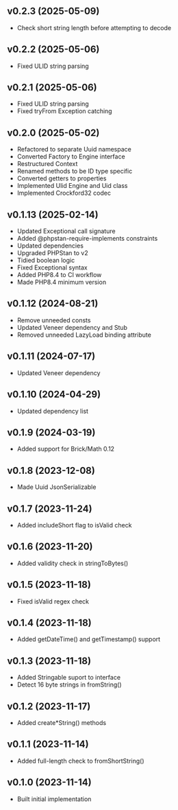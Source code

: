 ## v0.2.3 (2025-05-09)
* Check short string length before attempting to decode

## v0.2.2 (2025-05-06)
* Fixed ULID string parsing

## v0.2.1 (2025-05-06)
* Fixed ULID string parsing
* Fixed tryFrom Exception catching

## v0.2.0 (2025-05-02)
* Refactored to separate Uuid namespace
* Converted Factory to Engine interface
* Restructured Context
* Renamed methods to be ID type specific
* Converted getters to properties
* Implemented Ulid Engine and Uid class
* Implemented Crockford32 codec

## v0.1.13 (2025-02-14)
* Updated Exceptional call signature
* Added @phpstan-require-implements constraints
* Updated dependencies
* Upgraded PHPStan to v2
* Tidied boolean logic
* Fixed Exceptional syntax
* Added PHP8.4 to CI workflow
* Made PHP8.4 minimum version

## v0.1.12 (2024-08-21)
* Remove unneeded consts
* Updated Veneer dependency and Stub
* Removed unneeded LazyLoad binding attribute

## v0.1.11 (2024-07-17)
* Updated Veneer dependency

## v0.1.10 (2024-04-29)
* Updated dependency list

## v0.1.9 (2024-03-19)
* Added support for Brick/Math 0.12

## v0.1.8 (2023-12-08)
* Made Uuid JsonSerializable

## v0.1.7 (2023-11-24)
* Added includeShort flag to isValid check

## v0.1.6 (2023-11-20)
* Added validity check in stringToBytes()

## v0.1.5 (2023-11-18)
* Fixed isValid regex check

## v0.1.4 (2023-11-18)
* Added getDateTime() and getTimestamp() support

## v0.1.3 (2023-11-18)
* Added Stringable suport to interface
* Detect 16 byte strings in fromString()

## v0.1.2 (2023-11-17)
* Added create*String() methods

## v0.1.1 (2023-11-14)
* Added full-length check to fromShortString()

## v0.1.0 (2023-11-14)
* Built initial implementation
